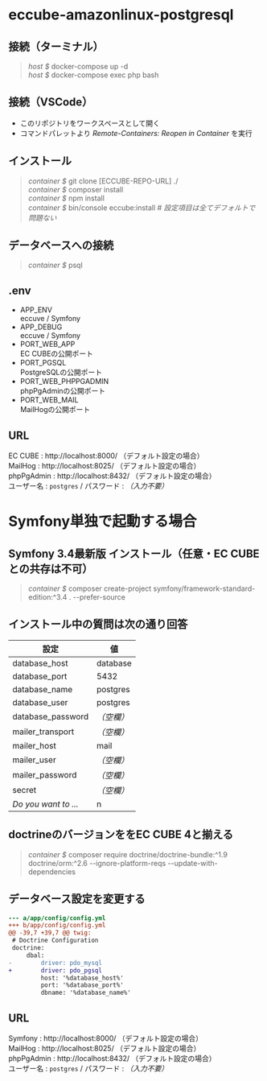 # eccube-amazonlinux-postgresql

## 接続（ターミナル）

> *host $* docker-compose up -d  
> *host $* docker-compose exec php bash  

## 接続（VSCode）

* このリポジトリをワークスペースとして開く
* コマンドパレットより *Remote-Containers: Reopen in Container* を実行

## インストール

> *container $* git clone [ECCUBE-REPO-URL] ./  
> *container $* composer install  
> *container $* npm install  
> *container $* bin/console eccube:install *# 設定項目は全てデフォルトで問題ない*  

## データベースへの接続

> *container $* psql

## .env

* APP_ENV  
    eccuve / Symfony
* APP_DEBUG  
    eccuve / Symfony
* PORT_WEB_APP  
    EC CUBEの公開ポート
* PORT_PGSQL  
    PostgreSQLの公開ポート
* PORT_WEB_PHPPGADMIN  
    phpPgAdminの公開ポート
* PORT_WEB_MAIL  
    MailHogの公開ポート

## URL

 EC CUBE : http://localhost:8000/ （デフォルト設定の場合）  
 MailHog : http://localhost:8025/ （デフォルト設定の場合）  
 phpPgAdmin : http://localhost:8432/  （デフォルト設定の場合）  
     ユーザー名 : `postgres` / パスワード : *（入力不要）*

# Symfony単独で起動する場合

## Symfony 3.4最新版 インストール（任意・EC CUBEとの共存は不可）

> *container $* composer create-project symfony/framework-standard-edition:^3.4 . --prefer-source

## インストール中の質問は次の通り回答

| 設定                 | 値         |
| -------------------- | ---------- |
| database_host        | database   |
| database_port        | 5432       |
| database_name        | postgres   |
| database_user        | postgres   |
| database_password    | *（空欄）* |
| mailer_transport     | *（空欄）* |
| mailer_host          | mail       |
| mailer_user          | *（空欄）* |
| mailer_password      | *（空欄）* |
| secret               | *（空欄）* |
| *Do you want to ...* | n          |

## doctrineのバージョンををEC CUBE 4と揃える

> *container $* composer require doctrine/doctrine-bundle:^1.9 doctrine/orm:^2.6 --ignore-platform-reqs  --update-with-dependencies

## データベース設定を変更する

```diff
--- a/app/config/config.yml
+++ b/app/config/config.yml
@@ -39,7 +39,7 @@ twig:
 # Doctrine Configuration
 doctrine:
     dbal:
-        driver: pdo_mysql
+        driver: pdo_pgsql
         host: '%database_host%'
         port: '%database_port%'
         dbname: '%database_name%'
```

## URL

Symfony : http://localhost:8000/ （デフォルト設定の場合）  
MailHog : http://localhost:8025/ （デフォルト設定の場合）  
phpPgAdmin : http://localhost:8432/  （デフォルト設定の場合）  
     ユーザー名 : `postgres` / パスワード : *（入力不要）*
